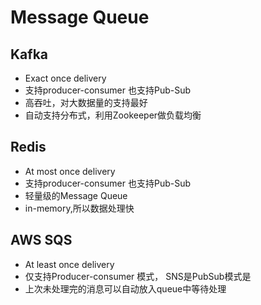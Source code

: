 # Message Queue


## Kafka

- Exact once delivery
- 支持producer-consumer 也支持Pub-Sub
- 高吞吐，对大数据量的支持最好
- 自动支持分布式，利用Zookeeper做负载均衡

## Redis

- At most once delivery
- 支持producer-consumer 也支持Pub-Sub
- 轻量级的Message Queue
- in-memory,所以数据处理快

## AWS SQS

- At least once delivery
- 仅支持Producer-consumer 模式， SNS是PubSub模式是
- 上次未处理完的消息可以自动放入queue中等待处理



